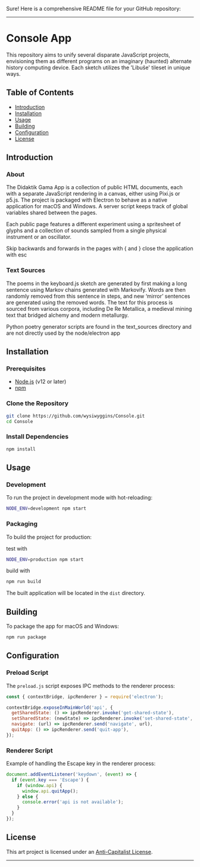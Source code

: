 Sure! Here is a comprehensive README file for your GitHub repository:

---

# Console App

This repository aims to unify several disparate JavaScript projects, envisioning them as different programs on an imaginary (haunted) alternate history computing device. Each sketch utilizes the 'Libuše' tileset in unique ways.

## Table of Contents

- [Introduction](#introduction)
- [Installation](#installation)
- [Usage](#usage)
- [Building](#building)
- [Configuration](#configuration)
- [License](#license)

## Introduction

### About

The Didaktik Gama App is a collection of public HTML documents, each with a separate JavaScript rendering in a canvas, either using Pixi.js or p5.js. The project is packaged with Electron to behave as a native application for macOS and Windows. A server script keeps track of global variables shared between the pages.

Each public page features a different experiment using a spritesheet of glyphs and a collection of sounds sampled from a single physical instrument or an oscillator.

Skip backwards and forwards in the pages with { and }
close the application with esc

### Text Sources

The poems in the keyboard.js sketch are generated by first making a long sentence using Markov chains generated with Markovify. Words are then randomly removed from this sentence in steps, and new ‘mirror’ sentences are generated using the removed words. The text for this process is sourced from various corpora, including De Re Metallica, a medieval mining text that bridged alchemy and modern metallurgy.

Python poetry generator scripts are found in the text_sources directory and are not directly used by the node/electron app

## Installation

### Prerequisites

- [Node.js](https://nodejs.org/) (v12 or later)
- [npm](https://www.npmjs.com/)

### Clone the Repository

```sh
git clone https://github.com/wysiwyggins/Console.git
cd Console
```

### Install Dependencies

```sh
npm install
```

## Usage

### Development

To run the project in development mode with hot-reloading:

```sh
NODE_ENV=development npm start
```

### Packaging

To build the project for production:

test with

```sh
NODE_ENV=production npm start
```

build with

```sh
npm run build
```

The built application will be located in the `dist` directory.

## Building

To package the app for macOS and Windows:

```sh
npm run package
```

## Configuration

### Preload Script

The `preload.js` script exposes IPC methods to the renderer process:

```javascript
const { contextBridge, ipcRenderer } = require('electron');

contextBridge.exposeInMainWorld('api', {
  getSharedState: () => ipcRenderer.invoke('get-shared-state'),
  setSharedState: (newState) => ipcRenderer.invoke('set-shared-state', newState),
  navigate: (url) => ipcRenderer.send('navigate', url),
  quitApp: () => ipcRenderer.send('quit-app'),
});
```

### Renderer Script

Example of handling the Escape key in the renderer process:

```javascript
document.addEventListener('keydown', (event) => {
  if (event.key === 'Escape') {
    if (window.api) {
      window.api.quitApp();
    } else {
      console.error('api is not available');
    }
  }
});
```

## License

This art project is licensed under an [Anti-Capitalist License](https://anticapitalist.software).
___
